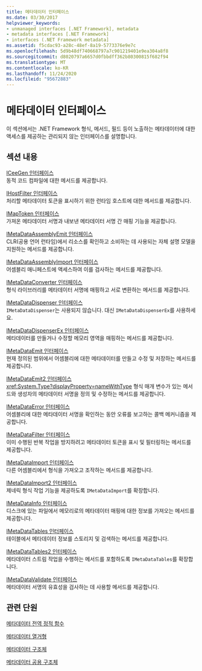 ```yaml
---
title: 메타데이터 인터페이스
ms.date: 03/30/2017
helpviewer_keywords:
- unmanaged interfaces [.NET Framework], metadata
- metadata interfaces [.NET Framework]
- interfaces (.NET Framework metadata]
ms.assetid: f5cdac93-a28c-48ef-8a19-5773376e9e7c
ms.openlocfilehash: 5d9b48df740668797a7c901219401e9ea304a8f8
ms.sourcegitcommit: d8020797a6657d0fbbdff362b80300815f682f94
ms.translationtype: MT
ms.contentlocale: ko-KR
ms.lasthandoff: 11/24/2020
ms.locfileid: "95672883"
---
```

# <a name="metadata-interfaces"></a>메타데이터 인터페이스

이 섹션에서는 .NET Framework 형식, 메서드, 필드 등이 노출하는 메타데이터에 대한 액세스를 제공하는 관리되지 않는 인터페이스를 설명합니다.  
  
## <a name="in-this-section"></a>섹션 내용  

 [ICeeGen 인터페이스](iceegen-interface.md)  
 동적 코드 컴파일에 대한 메서드를 제공합니다.  
  
 [IHostFilter 인터페이스](ihostfilter-interface.md)  
 처리할 메타데이터 토큰을 표시하기 위한 런타임 호스트에 대한 메서드를 제공합니다.  
  
 [IMapToken 인터페이스](imaptoken-interface.md)  
 가져온 메타데이터 서명과 내보낸 메타데이터 서명 간 매핑 기능을 제공합니다.  
  
 [IMetaDataAssemblyEmit 인터페이스](imetadataassemblyemit-interface.md)  
 CLR(공용 언어 런타임)에서 리소스를 확인하고 소비하는 데 사용되는 자체 설명 모델을 지원하는 메서드를 제공합니다.  
  
 [IMetaDataAssemblyImport 인터페이스](imetadataassemblyimport-interface.md)  
 어셈블리 매니페스트에 액세스하여 이를 검사하는 메서드를 제공합니다.  
  
 [IMetaDataConverter 인터페이스](imetadataconverter-interface.md)  
 형식 라이브러리를 메타데이터 서명에 매핑하고 서로 변환하는 메서드를 제공합니다.  
  
 [IMetaDataDispenser 인터페이스](imetadatadispenser-interface.md)  
 `IMetaDataDispenser`는 사용되지 않습니다. 대신 `IMetaDataDispenserEx`를 사용하세요.  
  
 [IMetaDataDispenserEx 인터페이스](imetadatadispenserex-interface.md)  
 메타데이터를 만들거나 수정할 메모리 영역을 매핑하는 메서드를 제공합니다.  
  
 [IMetaDataEmit 인터페이스](imetadataemit-interface.md)  
 현재 정의된 범위에서 어셈블리에 대한 메타데이터를 만들고 수정 및 저장하는 메서드를 제공합니다.  
  
 [IMetaDataEmit2 인터페이스](imetadataemit2-interface.md)  
 <xref:System.Type?displayProperty=nameWithType> 형식 매개 변수가 있는 메서드와 생성자의 메타데이터 서명을 정의 및 수정하는 메서드를 제공합니다.  
  
 [IMetaDataError 인터페이스](imetadataerror-interface.md)  
 어셈블리에 대한 메타데이터 서명을 확인하는 동안 오류를 보고하는 콜백 메커니즘을 제공합니다.  
  
 [IMetaDataFilter 인터페이스](imetadatafilter-interface.md)  
 이미 수행된 반복 작업을 방지하려고 메타데이터 토큰을 표시 및 필터링하는 메서드를 제공합니다.  
  
 [IMetaDataImport 인터페이스](imetadataimport-interface.md)  
 다른 어셈블리에서 형식을 가져오고 조작하는 메서드를 제공합니다.  
  
 [IMetaDataImport2 인터페이스](imetadataimport2-interface.md)  
 제네릭 형식 작업 기능을 제공하도록 `IMetaDataImport`를 확장합니다.  
  
 [IMetaDataInfo 인터페이스](imetadatainfo-interface.md)  
 디스크에 있는 파일에서 메모리로의 메타데이터 매핑에 대한 정보를 가져오는 메서드를 제공합니다.  
  
 [IMetaDataTables 인터페이스](imetadatatables-interface.md)  
 테이블에서 메타데이터 정보를 스토리지 및 검색하는 메서드를 제공합니다.  
  
 [IMetaDataTables2 인터페이스](imetadatatables2-interface.md)  
 메타데이터 스트림 작업을 수행하는 메서드를 포함하도록 `IMetaDataTables`를 확장합니다.  
  
 [IMetaDataValidate 인터페이스](imetadatavalidate-interface.md)  
 메타데이터 서명의 유효성을 검사하는 데 사용할 메서드를 제공합니다.  
  
## <a name="related-sections"></a>관련 단원  

 [메타데이터 전역 정적 함수](metadata-global-static-functions.md)  
  
 [메타데이터 열거형](metadata-enumerations.md)  
  
 [메타데이터 구조체](metadata-structures.md)  
  
 [메타데이터 공용 구조체](metadata-unions.md)
